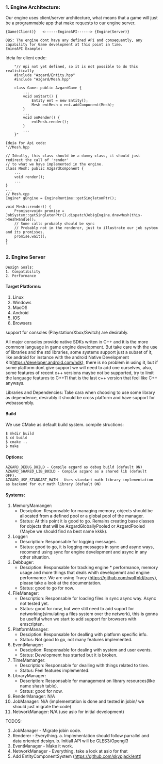 ### 1. Engine Architecture:
Our engine uses client/server architecture, what means that a game will just be a programmable app that make requests to our engine server.

    {Game(Client)}   <------EngineAPI------> {Engine(Server)}

    OBS: The engine dont have any defined API and consequently, any capability for Game development at this point in time.
    EnineAPI Example:
    
Ideia for client code:

        "// Api not yet defined, so it is not possible to do this realistically
        #include "Azgard/Entity.hpp"
        #include "Azgard/Mesh.hpp"

        class Game: public AzgardGame {
            ...
            void onStart() {
                Entity ent = new Entity();
                Mesh entMesh = ent.addComponent(Mesh);
            }
            ...
            void onRender() {
                entMesh.render();
            }
            ...
        }"

    Ideia for Api code:
    "//Mesh.hpp
    
    // Ideally, this class should be a dummy class, it should just redirect the call of 'render'
    // to what we have implemented in the engine. 
    class Mesh: public AzgardComponent {
        ...
        void render();
        ...
    }
    ...
    // Mesh.cpp
    Engine* gEngine = EngineRuntime::getSingletonPtr();
    
    void Mesh::render() {
        Promise<void> promise = JobSystem::getSingletonPtr().dispatchJob(gEngine.drawMesh(this->meshHandle));
        // Some calls probably should be sync
        // Probably not in the renderer, just to illustrate our job system and its promisses.
        promise.wait();
    }
    "

### 2. Engine Server
    Design Goals:
    1. Compatibility
    2. Performance
   
#### Target Platforms:
1. Linux
2. Windows
3. MacOS
4. Android
5. IOS
6. Browsers 
   
support for consoles (Playstation/Xbox/Switch) are desirably.

All major consoles provide native SDKs writen in C++ and it is the more commom language in game engine development. But take care with the use of libraries and the std libraries, some systems support just a subset of it, like android for instance with the android Native Development Kit(https://developer.android.com/ndk), there is no problem in using it, but if some platform dont give support we will need to add one ourselves, also, some features of recent c++ versions maybe not be supported, try to limit the language features to C++11 that is the last c++ version that feel like C++ anyways.

Libraries and Dependencies: Take cara when choosing to use some library as dependence, desirably it should be cross platform and have support for webassembly. 

#### Build
We use CMake as default build system.
compile structions:

    $ mkdir build
    $ cd build
    $ cmake ..
    $ make

#### Options:
    AZGARD_DEBUG_BUILD - Compile azgard as debug build (default ON)
    AZGARD_SHARED_LIB_BUILD - Compile azgard as a shared lib (default OFF).
    AZGARD_USE_STANDART_MATH - Uses standart math library implementation as backend for our math library (default ON)

#### Systems:
1. MemoryMamanger:
    * Desciption: Responsable for managing memory, objects should be allocated from a defined pool or a global pool of the manager.
    * Status: At this point it is good to go. Remains creating base classes for objects that will be AzgardGloballyPooled or AzgardPooled (Maybe we should find na best name kkkk).
2. Logger:
    * Description:  Responsable for logging messages.
    * Status: good to go, it is logging messages in sync and async ways, recomend using sync for engine development and async in any other situation.
3. Debbuger:
    * Desciption: Responsable for tracking engine * performance, memory usage and more things that deals whith developemnt and engine performance. We are using Tracy (https://github.com/wolfpld/tracy), please take a look at the documentation.
    * Status: good to go for now.
4. FileManager:
    * Description: Responsable for loading files in sync async way. Async not tested yet.
    * Status: good for now, but wee still need to add suport for networking(simulating a files system over the network), this is gonna be usefful when we start to add support for browsers with emscripten.
5. PlatformManager:
    * Desciption: Responsable for dealling with platform specific info.
    * Status: Not good to go, not many features implemented.
6. EventManager:
    * Desciption: Responsable for dealing with system and user events.
    * Status: Development has started but it is broken.
7. TimeMamanger:
    * Description: Responsable for dealling with things related to time.
    * Status: Feel features implemented.
8. LibraryManager:
    * Description: Responsable for management on library resources(like name shash table).
    * Status: good for now.
9. RenderManager: N/A
10. JobManager: N/A (implementation is done and tested in jobin/ we should just migrate the code)
11. NetworkManager: N/A (use asio for initial development)


TODOS:
1. JobManager - Migrate jobin code.
2. Renderer - Everything.
a. Implementation should follow parrallel and data oriented design.
b. Initiall API will be GLES3/Opengl3
3. EventManager - Make it work.
4. NetworkManager - Everything, take a look at asio for that
5. Add EntityComponentSystem (https://github.com/skypjack/entt)